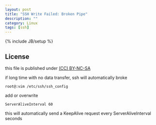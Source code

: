 ```yaml
---
layout: post
title: "SSH Write Failed: Broken Pipe"
description: ""
category: Linux
tags: [ssh]
---
```

{% include JB/setup %}
## License
this file is published under [(CC) BY-NC-SA](http://creativecommons.org/licenses/by-nc-sa/3.0/)

if long time with no data transfer, ssh will automatically broke

    root@:vim /etc/ssh/ssh_config

add or overwrite

    ServerAliveInterval 60

this will automatically send a KeepAlive request every ServerAliveInterval seconds
